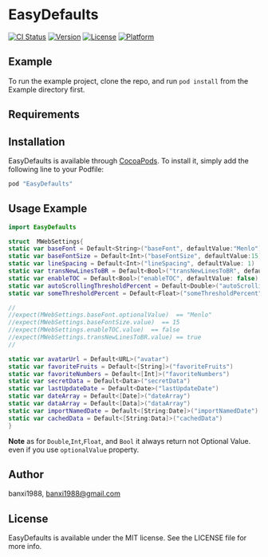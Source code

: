 # EasyDefaults

[![CI Status](http://img.shields.io/travis/banxi1988/EasyDefaults.svg?style=flat)](https://travis-ci.org/banxi1988/EasyDefaults)
[![Version](https://img.shields.io/cocoapods/v/EasyDefaults.svg?style=flat)](http://cocoapods.org/pods/EasyDefaults)
[![License](https://img.shields.io/cocoapods/l/EasyDefaults.svg?style=flat)](http://cocoapods.org/pods/EasyDefaults)
[![Platform](https://img.shields.io/cocoapods/p/EasyDefaults.svg?style=flat)](http://cocoapods.org/pods/EasyDefaults)

## Example

To run the example project, clone the repo, and run `pod install` from the Example directory first.

## Requirements

## Installation

EasyDefaults is available through [CocoaPods](http://cocoapods.org). To install
it, simply add the following line to your Podfile:

```ruby
pod "EasyDefaults"
```

## Usage Example

```swift
import EasyDefaults

struct  MWebSettings{
static var baseFont = Default<String>("baseFont", defaultValue:"Menlo")
static var baseFontSize = Default<Int>("baseFontSize", defaultValue:15)
static var lineSpacing = Default<Int>("lineSpacing", defaultValue: 1)
static var transNewLinesToBR = Default<Bool>("transNewLinesToBR", defaultValue: true)
static var enableTOC = Default<Bool>("enableTOC", defaultValue: false)
static var autoScrollingThresholdPercent = Default<Double>("autoScrollingThresholdPercent", defaultValue: 60.0)
static var someThresholdPercent = Default<Float>("someThresholdPercent", defaultValue: 50.0)

//
//expect(MWebSettings.baseFont.optionalValue)  == "Menlo"
//expect(MWebSettings.baseFontSize.value)  == 15
//expect(MWebSettings.enableTOC.value)  == false
//expect(MWebSettings.transNewLinesToBR.value) == true
//

static var avatarUrl = Default<URL>("avatar")
static var favoriteFruits = Default<[String]>("favoriteFruits")
static var favoriteNumbers = Default<[Int]>("favoriteNumbers")
static var secretData = Default<Data>("secretData")
static var lastUpdateDate = Default<Date>("lastUpdateDate")
static var dateArray = Default<[Date]>("dateArray")
static var dataArray = Default<[Data]>("dataArray")
static var importNamedDate = Default<[String:Date]>("importNamedDate")
static var cachedData = Default<[String:Data]>("cachedData")
}
```

**Note**
as for `Double`,`Int`,`Float`, and `Bool` it always return not Optional Value. even if you use `optionalValue` property.



## Author

banxi1988, banxi1988@gmail.com

## License

EasyDefaults is available under the MIT license. See the LICENSE file for more info.
